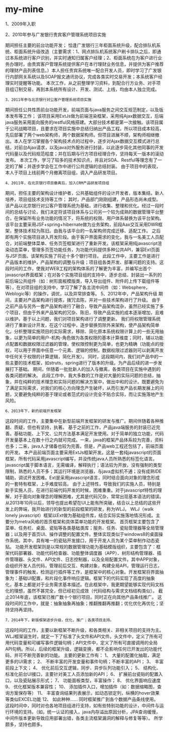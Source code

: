 # my-mine


1、2009年入职

2、2010年参与广发银行贵宾客户管理系统项目实施

期间担任主要的前台功能开发；
恰逢广发银行三年柜面系统升级，配合排队机系统、柜面系统升级改造（主要需求：1、网点排队机系统客户刷卡排队之后，即通过本系统进行客户识别，并实时通知归属客户经理；2、柜面系统在为客户进行业务办理时，由贵宾客户管理系统提供客户在本行理财业务信息，并提供为客户推荐的理财产品列表信息。）本人担任贵宾系统唯一配合开发人员，即时学习了广发银行内部网关系统以及SOAP报文通讯协议，完成各类实时交易开发；本系统客户经理实时提醒等功能。
本次工作，从之前整理学习资料，到配合行方业务、对手项目组订制交易，再到本系统所有设计、开发、测试、上线，均由本人独立完成。
	
	3、2011年参与北京银行对公客户管理系统项目实施
	
期间担任公共性质前台功能开发，前端页面与java服务之间交互规范制定，以及版本发布等工作；
该项目采用ExtJs做为前端渲染框架，采用纯Ajax数据交互，后端java服务采用面向服务的restful风格搭建。大部分技术都是第一次接触。该项目属于公司战略项目，且要求在项目实施中总结归纳出产品工程。所以项目成本较高，先后部署了两个web架构师，两个数据架构师。但项目进展不顺，架构师相继撤出。本人在学习掌握各个架构技术点的过程中，逐步对Ajax数据交互模式进行总结，对前台Ajax请求，以及java对外服务进行封装，以此逐步简化其他同事的开发代码量以及代码规范程度；并在后期与行方项目经理合作，坚持每天一版本的滚动发布。
本次工作，学习了较多的技术知识点，并且对SOA、Restful等理念有了一定的了解；并逐步学会在工作中进行公共逻辑的总结封装。
由于项目中的表现，本人于项目上线前两个月撤离项目组，调入产品研发项目。

	4、2011年，在北京银行项目撤离后，加入CRM产品研发项目组
	
期间，担任主要的架构设计维护者，公共基础组件的设计开发者，版本集结，新人培养，项目组技术支持等工作；
其时，产品部门刚刚组建，产品形态尚未成型。该产品以北京银行对公客户管理系统为基础，进行收集、整理和优化。经过一段时间的总结与讨论，我们决定将该项目体系与公司另一个较为成熟的数据管理平台整合，在保留所有业务功能的情况下，将系统的权限、用户体系替换为该平台架构。该平台主要采用JSF+spring+hibernate做为业务架构，前段Aax交互采用DWR框架，整体技术较为陈旧。由我与该平台的一名架构师完成迁移、适配工作。
之后即有两个实施项目进入开发阶段。由于客户界面需求的变化，我与一名美工人员配合，对前端整体菜单、任务页签框架进行了重新开发。该框架采用纯javascript渲染动态菜单，管理多页签功能任务，为功能代码提供多种公共API，兼容Ext页面与JSF页面。该架构实施了将近十多个银行项目。
此段工作中，主要工作是进行产品版本的维护，产品架构的调整与升级；项目组各类开发、部署问题的支持。这段时间的工作，使我对WEB工程的架构体系的了解更为丰富，并编写出首个javascript界面框架；在对各个实施项目组的支持中，逐步总结、封装出一系列的前后端公共组件（如：树形面板模版类，导入导出组件、附件的上传下载组件等等），在对项目组的支持中，学习了解了各主流中间件（如：Websphere，Weblogic等）的操作，调优，以及异常排查等。
	5、2012年中，产品架构升级
期间，主要对产品架构进行提炼，拨冗去陈，并对一些技术架构进行了升级。
由于之前产品与另外一套产品架构进行了融合，导致产品架构混杂，虽然已经实施了多个项目，但由于外来产品架构的冗杂、陈旧，导致产品实施的成本逐渐增加，且难以维护。基于以上问题，我们对项目架构进行了调整更新。
我们将权限管理系统进行了重新设计开发，在这个过程中，逐步替换剪除外来架构，使产品架构简单化。分析整理实施项目的实际需求，移除、简化原本系统权限计算上的一些无用抽象，以更为简单的用户-机构-角色做为各类权限的基本计算维度；同时，辅以功能点配置和数据权限过滤器的管理，使权限控制更为简单，也更为精确（功能点的授权，可以用于界面中任意一个元素、逻辑的控制，数据权限过滤器则可以剥离开发中任何关于权限的计算逻辑，简化开发）。
同时，这段期间内，我们对产品中的一些主要的技术框架，如struts，spring进行了版本的升级。为产品后续的进一步发展打下基础。
期间，伴随着一批批新人的加入与撤离，各类项目在实施中遇到的各类问题的解决。
此段工作中，我大多数的工作是对大量的实际问题的总结，抽象，并在纯粹的技术理念和实际问题的解决方案中，做出中和的设计。既要避免为了满足实际需求，对我们的核心方向理念产生破坏，从而引发产品长期发展上的问题，又要避免纯粹的基于理论或者范式的设计完全不贴合实际，而让实施落地产生风险。

	6、2013年下，新的前端开发框架
	
这段时间的工作，主要集中在新型前端开发框架的研发与推广。期间伴随着各种推翻、质疑，但也有坚持，执著。
基于之前的工作，产品java端服务的封装已近完善。基础功能、上下文、公共方法基本满足开发使用。对于简单的独立功能，代码开发量基本上在数十行之内就可完成。一来，java的框架产品体系较为完善，资料也多；二来，java人才储备也较为完善。但是，产品web工程还包括了，前端页面的开发。
本产品前端页面主要采用ExtJs框架开发。这是一套纯javascript的页面框架，所有代码采用javascript编写，并没传统java人员所熟悉的标签化语言。javascript属于脚本语言，无需编译，解释执行；语法较为开放，没有强制的类型限制，熟悉的人员不多；其运行环境是浏览器，与java虚拟机不通；没有成熟IDE辅助，调试开发困难。Ext是采用javascript语言，同时结合面向对象的理念形成的一套特有框架，上手难度较高。
由于上述特性，导致我们的实施人员，特别是新手实施人员，在进行前端代码开发的时候，困难重重。对于javascript特性的理解，对于面向对象理念的理解困难，尤其是代码冗杂，常常出现基本语法的错误。
从2013年10月以后，领导也提出希望在UI上能有所突破，结合以上总结的这些开发上的弊端，我开始进行的新型的前段框架的研发，称为WLJ。
WLJ（walk lonely javascript）框架以Ext做为基础组件库，结合实际实施落地情况形成。主要分为metra风格的首页框架和具体菜单功能的开发框架。
首页框架主要包含了菜单、任务栏、桌面、瓷贴等各类基础类库；服务、任务、瓷贴管理器等全局管理器；以及用于首页UI、操作调整的配置文件。整体实现类似于windows8的桌面操作系统。其中，具有唯一的瓷贴开发接口，用于开发人员为某个菜单制作动态瓷贴。
功能开发框架则是以常规的数据管理功能为基础模版组织，主要包含了：框架代码部署器、功能代码检查器、功能整体调度器（APP）、树形结构管理器、插件管理器、头文件、API文件、日志控制器，以及全局配置文件。其中APP对象，会组织开发人员代码，管理前后交互、构建对象，构建全局API，管理运行日志，管理事件的触发，检测运行插件等工作，是框架中的核心对象。开发框架将界面抽象为：基础UI配置，和片段化事件响应逻辑。框架下的代码实现了高度的抽象化，基本上都是对于业务需求基本描述。在此框架中，我更期望能够实现代码文档化的理想，虽然不甚完全，但已经初见成效（代码结构与需求文档结构类似）。
截止2014年底，该框架已推广数十个银行项目。同时正在向其他产品条线推广。
这段时间的工作中，就是：抽象抽象再抽象；推翻推翻再推翻；优化优化再优化；坚持坚持再坚持。

	7、2014年下，新版框架逐步升级，优化，推广；各类项目支持。
	
这段时间的工作，主要以新框架不断升级，和各类相关、非相关项目的支持为主。
WLJ框架诞生时，就定一下了标准了头文件和API文件。头文件中，定义了所有可用代码变量和可编写事件逻辑句柄；API文件中，定义了所有可直接调用的全局API句柄。所以，后续的框架升级，逻辑变换，都不会影响任何已开发出的功能代码，并可不断完善新的功能。
主要的更新工作有：
1、	大量的配置化抽取，满足更多的UI需求；
2、	不断丰富的开发变量和事件句柄；不断丰富的API；
3、	丰富前段上下文；
4、	优化前后交互逻辑，同步、异步队列功能引入；
5、	结构化、标准化前台UI接口，主要针对美工人员添加新的API；
6、	扩展前台瓷贴的配置入口，以及瓷贴展示形式；
7、	功能面板类型，丰富操作；
8、	优化界面响应速度
9、	优化框架版本兼容性；
10、	添加插件入口，增加插件（如：数据缩略图，查询方案保存等）
11、	丰富查询结果列表展示，如动态锁定列，纵横的hover效果等类似EXCEL功能
12、	如此种种……
同时框架推广到各个数据产品条线使用。
这段时间中，同时对也各地项目组进行支持，如有些特别功能的设计，中间件与运行环境的支持。（如，统一认证的接入，java内存溢出原因分析，JPA查询缓慢，中间件版本更新导致应用部署出错，各类主流框架漏洞的解释与修复等等）。
所学颇多，坚持也颇多。

